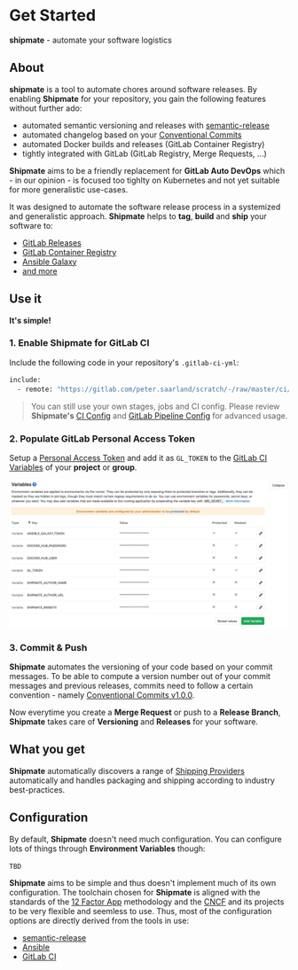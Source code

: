 # Get Started

**shipmate** - automate your software logistics

## About

**shipmate** is a tool to automate chores around software releases. By enabling **Shipmate** for your repository, you gain the following features without further ado:

- automated semantic versioning and releases with [semantic-release](https://github.com/semantic-release/semantic-release)
- automated changelog based on your [Conventional Commits](https://www.conventionalcommits.org/en/v1.0.0/)
- automated Docker builds and releases (GitLab Container Registry)
- tightly integrated with GitLab (GitLab Registry, Merge Requests, ...)

**Shipmate** aims to be a friendly replacement for **GitLab Auto DevOps** which - in our opinion - is focused too tighlty on Kubernetes and not yet suitable for more generalistic use-cases.

It was designed to automate the software release process in a systemized and generalistic approach. **Shipmate** helps to **tag**, **build** and **ship** your software to:

- [GitLab Releases](https://docs.gitlab.com/ee/user/project/releases/)
- [GitLab Container Registry](https://docs.gitlab.com/ee/user/packages/container_registry/)
- [Ansible Galaxy](https://galaxy.ansible.com/)
- [and more](shipping-providers.md)

## Use it

**It's simple!**

### 1. Enable Shipmate for GitLab CI

Include the following code in your repository's `.gitlab-ci-yml`:

```bash
include:
  - remote: "https://gitlab.com/peter.saarland/scratch/-/raw/master/ci/templates/shipmate.gitlab-ci.yml"
```

> You can still use your own stages, jobs and CI config. Please review **Shipmate's** [CI Config](https://gitlab.com/peter.saarland/scratch/-/raw/master/ci/templates/shipmate.gitlab-ci.yml) and [GitLab Pipeline Config](https://docs.gitlab.com/ee/ci/yaml/) for advanced usage.

### 2. Populate GitLab Personal Access Token

Setup a [Personal Access Token](https://docs.gitlab.com/ee/user/profile/personal_access_tokens.html) and add it as `GL_TOKEN` to the [GitLab CI Variables](https://docs.gitlab.com/ee/ci/variables/) of your **project** or **group**.

![GitLab CI Variables](gitlab-ci-vars.png)

### 3. Commit & Push

**Shipmate** automates the versioning of your code based on your commit messages. To be able to compute a version number out of your commit messages and previous releases, commits need to follow a certain convention - namely [Conventional Commits v1.0.0](https://www.conventionalcommits.org/en/v1.0.0/).

Now everytime you create a **Merge Request** or push to a **Release Branch**, **Shipmate** takes care of **Versioning** and **Releases** for your software.

## What you get

**Shipmate** automatically discovers a range of [Shipping Providers](shipping-providers.md) automatically and handles packaging and shipping according to industry best-practices.

## Configuration

By default, **Shipmate** doesn't need much configuration. You can configure lots of things through **Environment Variables** though:

```TBD```

**Shipmate** aims to be simple and thus doesn't implement much of its own configuration. The toolchain chosen for **Shipmate** is aligned with the standards of the [12 Factor App](https://12factor.net/) methodology and the [CNCF](https://www.cncf.io/) and its projects to be very flexible and seemless to use. Thus, most of the configuration options are directly derived from the tools in use:

- [semantic-release](https://github.com/semantic-release/semantic-release)
- [Ansible](https://docs.ansible.com/ansible/latest/reference_appendices/config.html)
- [GitLab CI](https://docs.gitlab.com/ee/ci/variables/)
